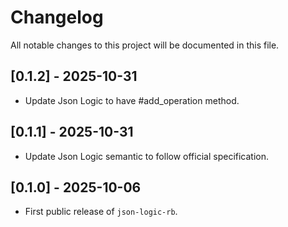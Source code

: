 # Changelog
All notable changes to this project will be documented in this file.


## [0.1.2] - 2025-10-31
- Update Json Logic to have #add_operation method.

## [0.1.1] - 2025-10-31
- Update Json Logic semantic to follow official specification.

## [0.1.0] - 2025-10-06
- First public release of `json-logic-rb`.
